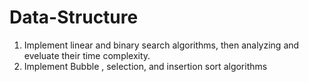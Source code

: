 # Data-Structure
1. Implement linear and binary search algorithms, then analyzing and eveluate their time complexity.
2. Implement Bubble , selection, and insertion sort algorithms 
